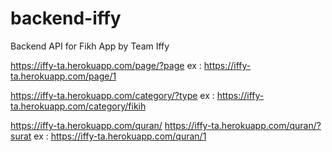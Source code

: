 # backend-iffy
Backend API for Fikh App by Team Iffy

https://iffy-ta.herokuapp.com/page/?page
ex : https://iffy-ta.herokuapp.com/page/1

https://iffy-ta.herokuapp.com/category/?type
ex : https://iffy-ta.herokuapp.com/category/fikih

https://iffy-ta.herokuapp.com/quran/
https://iffy-ta.herokuapp.com/quran/?surat
ex : https://iffy-ta.herokuapp.com/quran/1
